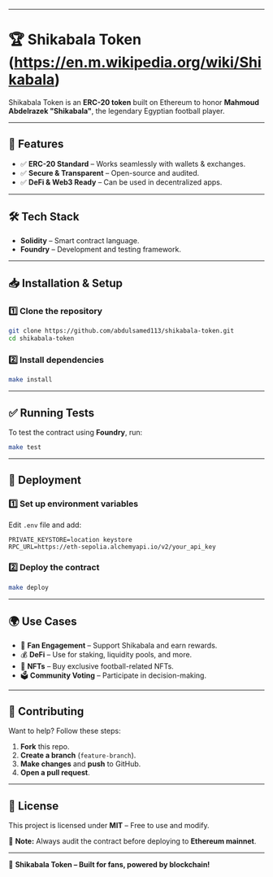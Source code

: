 
---


# 🏆 Shikabala Token  (https://en.m.wikipedia.org/wiki/Shikabala)

Shikabala Token is an **ERC-20 token** built on Ethereum to honor **Mahmoud Abdelrazek "Shikabala"**, the legendary Egyptian football player.  

---

## 🚀 Features  
- ✅ **ERC-20 Standard** – Works seamlessly with wallets & exchanges.  
- ✅ **Secure & Transparent** – Open-source and audited.  
- ✅ **DeFi & Web3 Ready** – Can be used in decentralized apps.  

---

## 🛠️ Tech Stack  
- **Solidity** – Smart contract language.   
- **Foundry** – Development and testing framework.  

---

## 📥 Installation & Setup  

### 1️⃣ Clone the repository  
```sh
git clone https://github.com/abdulsamed113/shikabala-token.git
cd shikabala-token
```

### 2️⃣ Install dependencies  
```sh
make install
```

---

## ✅ Running Tests  
To test the contract using **Foundry**, run:  
```sh
make test
```

---

## 🚀 Deployment  

### 1️⃣ Set up environment variables  
Edit `.env` file and add:  
```
PRIVATE_KEYSTORE=location keystore
RPC_URL=https://eth-sepolia.alchemyapi.io/v2/your_api_key
```

### 2️⃣ Deploy the contract  
```sh
make deploy
```

---

## 🌍 Use Cases  
- 🎉 **Fan Engagement** – Support Shikabala and earn rewards.  
- 💰 **DeFi** – Use for staking, liquidity pools, and more.  
- 🎨 **NFTs** – Buy exclusive football-related NFTs.  
- 🗳️ **Community Voting** – Participate in decision-making.  

---

## 🤝 Contributing  
Want to help? Follow these steps:  
1. **Fork** this repo.  
2. **Create a branch** (`feature-branch`).  
3. **Make changes** and **push** to GitHub.  
4. **Open a pull request**.  

---

## 📄 License  
This project is licensed under **MIT** – Free to use and modify.  

📌 **Note:** Always audit the contract before deploying to **Ethereum mainnet**.  

---

🚀 **Shikabala Token – Built for fans, powered by blockchain!**  

